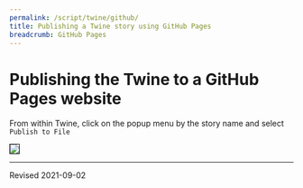 ```yaml
---
permalink: /script/twine/github/
title: Publishing a Twine story using GitHub Pages
breadcrumb: GitHub Pages
---
```


# Publishing the Twine to a GitHub Pages website

From within Twine, click on the popup menu by the story name and select `Publish to File`

<img src="../publish.png" style="border:1px solid black">



----
Revised 2021-09-02
